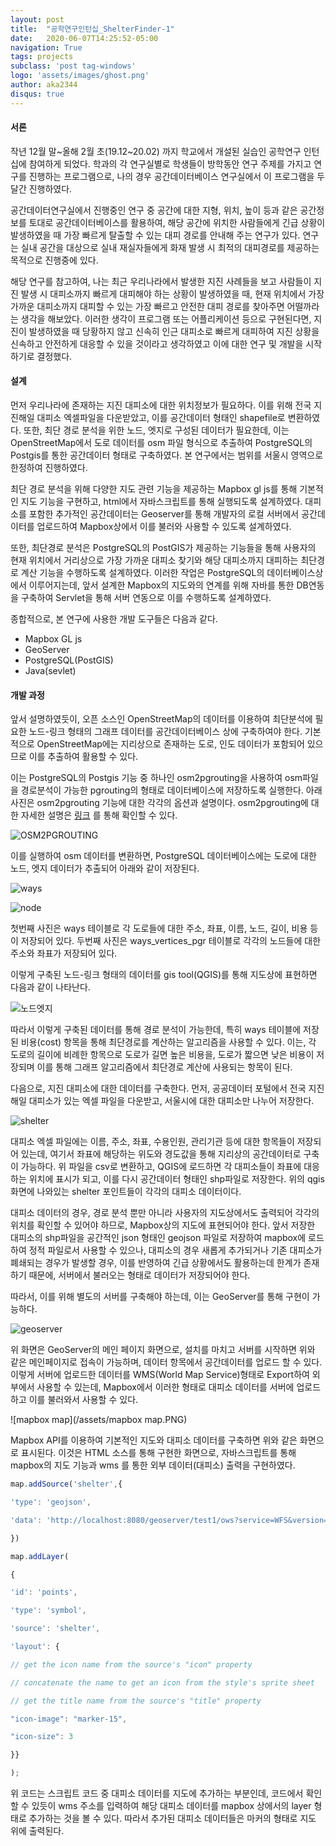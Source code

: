 ```yaml
---
layout: post
title:  "공학연구인턴십_ShelterFinder-1"
date:   2020-06-07T14:25:52-05:00
navigation: True
tags: projects
subclass: 'post tag-windows'
logo: 'assets/images/ghost.png'
author: aka2344
disqus: true
---
```


#### 서론

작년 12월 말~올해 2월 초(19.12~20.02) 까지 학교에서 개설된 실습인 공학연구 인턴십에 참여하게 되었다. 학과의 각 연구실별로 학생들이 방학동안 연구 주제를 가지고 연구를 진행하는 프로그램으로, 나의 경우 공간데이터베이스 연구실에서 이 프로그램을 두 달간 진행하였다.

공간데이터연구실에서 진행중인 연구 중 공간에 대한 지형, 위치, 높이 등과 같은 공간정보를 토대로 공간데이터베이스를 활용하여, 해당 공간에 위치한 사람들에게 긴급 상황이 발생하였을 때 가장 빠르게 탈출할 수 있는 대피 경로를 안내해 주는 연구가 있다. 연구는 실내 공간을 대상으로 실내 재실자들에게 화재 발생 시 최적의 대피경로를 제공하는 목적으로 진행중에 있다. 

해당 연구를 참고하여, 나는 최근 우리나라에서 발생한 지진 사례들을 보고 사람들이 지진 발생 시 대피소까지 빠르게 대피해야 하는 상황이 발생하였을 때, 현재 위치에서 가장 가까운 대피소까지 대피할 수 있는 가장 빠르고 안전한 대피 경로를 찾아주면 어떨까라는 생각을 해보았다. 이러한 생각이 프로그램 또는 어플리케이션 등으로 구현된다면, 지진이 발생하였을 때 당황하지 않고 신속히 인근 대피소로 빠르게 대피하여 지진 상황을 신속하고 안전하게 대응할 수 있을 것이라고 생각하였고 이에 대한 연구 및 개발을 시작하기로 결정했다.



#### 설계

먼저 우리나라에 존재하는 지진 대피소에 대한 위치정보가 필요하다. 이를 위해 전국 지진해일 대피소 엑셀파일을 다운받았고, 이를 공간데이터 형태인 shapefile로 변환하였다. 또한, 최단 경로 분석을 위한 노드, 엣지로 구성된 데이터가 필요한데, 이는 OpenStreetMap에서 도로 데이터를 osm 파일 형식으로 추출하여 PostgreSQL의 Postgis를 통한 공간데이터 형태로 구축하였다. 본 연구에서는 범위를 서울시 영역으로 한정하여 진행하였다.

최단 경로 분석을 위해 다양한 지도 관련 기능을 제공하는 Mapbox gl js를 통해 기본적인 지도 기능을 구현하고,  html에서 자바스크립트를 통해 실행되도록 설계하였다. 대피소를 포함한 추가적인 공간데이터는 Geoserver를 통해 개발자의 로컬 서버에서 공간데이터를 업로드하여 Mapbox상에서 이를 불러와 사용할 수 있도록 설계하였다.

 또한, 최단경로 분석은 PostgreSQL의 PostGIS가 제공하는 기능들을 통해 사용자의 현재 위치에서 거리상으로 가장 가까운 대피소 찾기와 해당 대피소까지 대피하는 최단경로 계산 기능을 수행하도록 설계하였다. 이러한 작업은 PostgreSQL의 데이터베이스상에서 이루어지는데, 앞서 설계한 Mapbox의 지도와의 연계를 위해 자바를 통한 DB연동을 구축하여 Servlet을 통해 서버 연동으로 이를 수행하도록 설계하였다.

종합적으로, 본 연구에 사용한 개발 도구들은 다음과 같다.

- Mapbox GL js
- GeoServer
- PostgreSQL(PostGIS)
- Java(sevlet)



#### 개발 과정

앞서 설명하였듯이, 오픈 소스인 OpenStreetMap의 데이터를 이용하여 최단분석에 필요한 노드-링크 형태의 그래프 데이터를 공간데이터베이스 상에 구축하여야 한다. 기본적으로 OpenStreetMap에는 지리상으로 존재하는 도로, 인도 데이터가 포함되어 있으므로 이를 추출하여 활용할 수 있다.

이는 PostgreSQL의 Postgis 기능 중 하나인 osm2pgrouting을 사용하여 osm파일을 경로분석이 가능한 pgrouting의 형태로 데이터베이스에 저장하도록 실행한다. 아래 사진은 osm2pgrouting 기능에 대한 각각의 옵션과 설명이다. osm2pgrouting에 대한 자세한 설명은 [링크](https://github.com/pgRouting/osm2pgrouting/wiki/Documentation-for-osm2pgrouting-v2.2) 를 통해 확인할 수 있다.

![OSM2PGROUTING](/assets/OSM2PGROUTING.PNG)

이를 실행하여 osm 데이터를 변환하면, PostgreSQL 데이터베이스에는 도로에 대한 노드, 엣지 데이터가 추출되어 아래와 같이 저장된다. 

![ways](/assets/ways.PNG)

![node](/assets/node.PNG)

첫번째 사진은 ways 테이블로 각 도로들에 대한 주소, 좌표, 이름, 노드, 길이,  비용 등이 저장되어 있다. 두번째 사진은 ways_vertices_pgr 테이블로 각각의 노드들에 대한 주소와 좌표가 저장되어 있다.

이렇게 구축된 노드-링크 형태의 데이터를 gis tool(QGIS)를 통해 지도상에 표현하면 다음과 같이 나타난다.

![노드엣지](/assets/nodeedge.PNG)

따라서 이렇게 구축된 데이터를 통해 경로 분석이 가능한데, 특히 ways 테이블에 저장된 비용(cost) 항목을 통해 최단경로를 계산하는 알고리즘을 사용할 수 있다. 이는, 각 도로의 길이에 비례한 항목으로 도로가 길면 높은 비용을, 도로가 짧으면 낮은 비용이 저장되며 이를 통해 그래프 알고리즘에서 최단경로 계산에 사용되는 항목이 된다.



다음으로, 지진 대피소에 대한 데이터를 구축한다.  먼저, 공공데이터 포털에서 전국 지진해일 대피소가 있는 엑셀 파일을 다운받고, 서울시에 대한 대피소만 나누어 저장한다. 

![shelter](/assets/shelter.PNG)

대피소 엑셀 파일에는 이름, 주소, 좌표, 수용인원, 관리기관 등에 대한 항목들이 저장되어 있는데, 여기서 좌표에 해당하는 위도와 경도값을 통해 지리상의 공간데이터로 구축이 가능하다. 위 파일을 csv로 변환하고, QGIS에 로드하면 각 대피소들이 좌표에 대응하는 위치에 표시가 되고, 이를 다시 공간데이터 형태인 shp파일로 저장한다. 위의 qgis 화면에 나와있는 shelter 포인트들이 각각의 대피소 데이터이다. 

대피소 데이터의 경우, 경로 분석 뿐만 아니라 사용자의 지도상에서도 출력되어 각각의 위치를 확인할 수 있어야 하므로, Mapbox상의 지도에 표현되어야 한다. 앞서 저장한 대피소의 shp파일을 공간적인 json 형태인 geojson 파일로 저장하여 mapbox에 로드하여 정적 파일로서 사용할 수 있으나, 대피소의 경우 새롭게 추가되거나 기존 대피소가 폐쇄되는 경우가 발생할 경우, 이를 반영하여 긴급 상황에서도 활용하는데 한계가 존재하기 때문에, 서버에서 불러오는 형태로 데이터가 저장되어야 한다.

따라서, 이를 위해 별도의 서버를 구축해야 하는데, 이는 GeoServer를 통해 구현이 가능하다.

![geoserver](/assets/geoserver.PNG)

위 화면은 GeoServer의 메인 페이지 화면으로, 설치를 마치고 서버를 시작하면 위와 같은 메인페이지로 접속이 가능하며, 데이터 항목에서 공간데이터를 업로드 할 수 있다. 이렇게 서버에 업로드한 데이터를 WMS(World Map Service)형태로 Export하여 외부에서 사용할 수 있는데, Mapbox에서 이러한 형태로 대피소 데이터를 서버에 업로드하고 이를 불러와서 사용할 수 있다.

![mapbox map](/assets/mapbox map.PNG)

Mapbox API를 이용하여 기본적인 지도와 대피소 데이터를 구축하면 위와 같은 화면으로 표시된다. 이것은 HTML 소스를 통해 구현한 화면으로, 자바스크립트를 통해 mapbox의 지도 기능과 wms 를 통한 외부 데이터(대피소) 출력을 구현하였다.

```javascript
map.addSource('shelter',{

'type': 'geojson',

'data': 'http://localhost:8080/geoserver/test1/ows?service=WFS&version=1.0.0&request=GetFeature&typeName=test1:shel_seoul&maxFeatures=3000&outputFormat=application/json'

})

map.addLayer(

{

'id': 'points',

'type': 'symbol',

'source': 'shelter',

'layout': {

// get the icon name from the source's "icon" property

// concatenate the name to get an icon from the style's sprite sheet

// get the title name from the source's "title" property

"icon-image": "marker-15",

"icon-size": 3

}} 

);
```



위 코드는 스크립트 코드 중 대피소 데이터를 지도에 추가하는 부분인데, 코드에서 확인할 수 있듯이 wms 주소를 입력하여 해당 대피소 데이터를 mapbox 상에서의 layer 형태로 추가하는 것을 볼 수 있다. 따라서 추가된 대피소 데이터들은 마커의 형태로 지도 위에 출력된다.